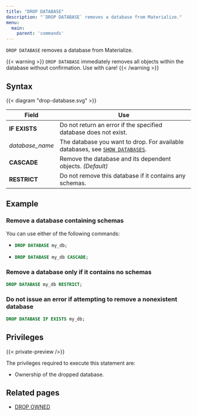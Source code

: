 ```yaml
---
title: "DROP DATABASE"
description: "`DROP DATABASE` removes a database from Materialize."
menu:
  main:
    parent: 'commands'
---
```


`DROP DATABASE` removes a database from Materialize.

{{< warning >}} `DROP DATABASE` immediately removes all objects within the
database without confirmation. Use with care! {{< /warning >}}

## Syntax

{{< diagram "drop-database.svg" >}}

Field | Use
------|-----
**IF EXISTS** | Do not return an error if the specified database does not exist.
_database&lowbar;name_ | The database you want to drop. For available databases, see [`SHOW DATABASES`](../show-databases).
**CASCADE** | Remove the database and its dependent objects. _(Default)_
**RESTRICT** | Do not remove this database if it contains any schemas.

## Example

### Remove a database containing schemas
You can use either of the following commands:

- ```sql
  DROP DATABASE my_db;
  ```
- ```sql
  DROP DATABASE my_db CASCADE;
  ```

### Remove a database only if it contains no schemas
```sql
DROP DATABASE my_db RESTRICT;
```

### Do not issue an error if attempting to remove a nonexistent database
```sql
DROP DATABASE IF EXISTS my_db;
```

## Privileges

{{< private-preview />}}

The privileges required to execute this statement are:

- Ownership of the dropped database.

## Related pages

- [DROP OWNED](../drop-owned)
